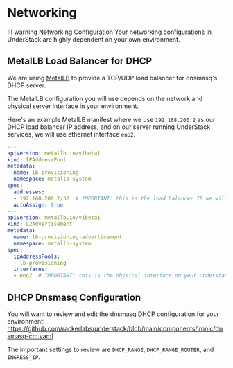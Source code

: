 # Networking

!!! warning Networking Configuration
    Your networking configurations in UnderStack are highly dependent on
    your own environment.

## MetalLB Load Balancer for DHCP

We are using [MetalLB](https://metallb.io/) to provide a TCP/UDP load balancer
for dnsmasq's DHCP server.

The MetalLB configuration you will use depends on the network and physical
server interface in your environment.

Here's an example MetalLB manifest where we use `192.168.200.2` as our DHCP
load balancer IP address, and on our server running UnderStack services, we
will use ethernet interface `eno2`.

```yaml
---
apiVersion: metallb.io/v1beta1
kind: IPAddressPool
metadata:
  name: lb-provisioning
  namespace: metallb-system
spec:
  addresses:
  - 192.168.200.2/32  # IMPORTANT: this is the load balancer IP we will use for DHCP
  autoAssign: true
---
apiVersion: metallb.io/v1beta1
kind: L2Advertisement
metadata:
  name: lb-provisioning-advertisement
  namespace: metallb-system
spec:
  ipAddressPools:
  - lb-provisioning
  interfaces:
  - eno2  # IMPORTANT: this is the physical interface on your understack server
```

## DHCP Dnsmasq Configuration

You will want to review and edit the dnsmasq DHCP configuration for your environment:
<https://github.com/rackerlabs/understack/blob/main/components/ironic/dnsmasq-cm.yaml>

The important settings to review are `DHCP_RANGE`, `DHCP_RANGE_ROUTER`, and `INGRESS_IP`.
